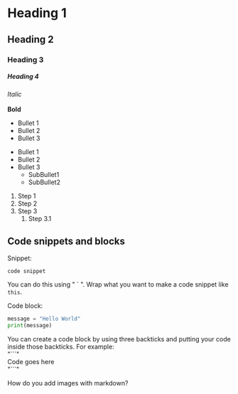 # Heading 1

## Heading 2

### Heading 3

##### Heading 4

*Italic*<br>
<br>
**Bold**

- Bullet 1
- Bullet 2
- Bullet 3

* Bullet 1
* Bullet 2
* Bullet 3
  * SubBullet1
  * SubBullet2

1. Step 1
2. Step 2
3. Step 3
   1. Step 3.1


## Code snippets and blocks

Snippet:

`code snippet`

You can do this using " \` ". Wrap what you want to make a code snippet like `this`.


Code block:
```python
message = "Hello World"
print(message)
```

You can create a code block by using three backticks and putting your code inside those backticks. For example:  
"\```"<br>
Code goes here  
"```"

How do you add images with markdown?